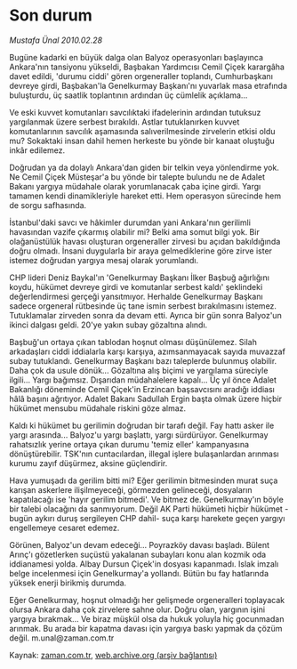 # Son durum

*Mustafa Ünal 2010.02.28*

<tr><td class="metin" colspan="2" style="padding-top: 20px; padding-left: 5px; ">Bugüne kadarki en büyük dalga olan Balyoz operasyonları başlayınca Ankara'nın tansiyonu yükseldi, Başbakan Yardımcısı Cemil Çiçek karargâha davet edildi, 'durumu ciddi' gören orgeneraller toplandı, Cumhurbaşkanı devreye girdi, Başbakan'la Genelkurmay Başkanı'nı yuvarlak masa etrafında buluşturdu, üç saatlik toplantının ardından üç cümlelik açıklama...</td></tr><tr><td class="metin" colspan="2" style="padding-top: 20px; padding-left: 5px; "><p> Ve eski kuvvet komutanları savcılıktaki ifadelerinin ardından tutuksuz yargılanmak üzere serbest bırakıldı. Astlar tutuklanırken kuvvet komutanlarının savcılık aşamasında salıverilmesinde zirvelerin etkisi oldu mu? Sokaktaki insan dahil hemen herkeste bu yönde bir kanaat oluştuğu inkâr edilemez.
<p> Doğrudan ya da dolaylı Ankara'dan giden bir telkin veya yönlendirme yok. Ne Cemil Çiçek Müsteşar'a bu yönde bir talepte bulundu ne de Adalet Bakanı yargıya müdahale olarak yorumlanacak çaba içine girdi. Yargı tamamen kendi dinamikleriyle hareket etti. Hem operasyon sürecinde hem de sorgu safhasında.
<p> İstanbul'daki savcı ve hâkimler durumdan yani Ankara'nın gerilimli havasından vazife çıkarmış olabilir mi? Belki ama somut bilgi yok. Bir olağanüstülük havası oluşturan orgeneraller zirvesi bu açıdan bakıldığında doğru olmadı. İnsani duygularla bir araya gelmediklerine göre zirve ister istemez doğrudan yargıya mesaj olarak yorumlandı.
<p> CHP lideri Deniz Baykal'ın 'Genelkurmay Başkanı İlker Başbuğ ağırlığını koydu, hükümet devreye girdi ve komutanlar serbest kaldı' şeklindeki değerlendirmesi gerçeği yansıtmıyor. Herhalde Genelkurmay Başkanı sadece orgeneral rütbesinde üç tane ismin serbest bırakılmasını istemez. Tutuklamalar zirveden sonra da devam etti. Ayrıca bir gün sonra Balyoz'un ikinci dalgası geldi. 20'ye yakın subay gözaltına alındı.
<p> Başbuğ'un ortaya çıkan tablodan hoşnut olması düşünülemez. Silah arkadaşları ciddi iddialarla karşı karşıya, azımsanmayacak sayıda muvazzaf subay tutuklandı. Genelkurmay Başkanı bazı taleplerde bulunmuş olabilir. Daha çok da usule dönük... Gözaltına alış biçimi ve yargılama süreciyle ilgili... Yargı bağımsız. Dışarıdan müdahalelere kapalı... Üç yıl önce Adalet Bakanlığı döneminde Cemil Çiçek'in Erzincan başsavcısını aradığı iddiası hâlâ başını ağrıtıyor. Adalet Bakanı Sadullah Ergin başta olmak üzere hiçbir hükümet mensubu müdahale riskini göze almaz.
<p> Kaldı ki hükümet bu gerilimin doğrudan bir tarafı değil. Fay hattı asker ile yargı arasında... Balyoz'u yargı başlattı, yargı sürdürüyor. Genelkurmay rahatsızlık yerine ortaya çıkan durumu 'temiz eller' kampanyasına dönüştürebilir. TSK'nın cuntacılardan, illegal işlere bulaşanlardan arınması kurumu zayıf düşürmez, aksine güçlendirir.
<p> Hava yumuşadı da gerilim bitti mi? Eğer gerilimin bitmesinden murat suça karışan askerlere ilişilmeyeceği, görmezden gelineceği, dosyaların kapatılacağı ise 'hayır gerilim bitmedi'. Ve bitmez de. Genelkurmay'ın böyle bir talebi olacağını da sanmıyorum. Değil AK Parti hükümeti hiçbir hükümet -bugün aykırı duruş sergileyen CHP dahil- suça karşı harekete geçen yargıyı engellemeye cesaret edemez.
<p> Görünen, Balyoz'un devam edeceği... Poyrazköy davası başladı. Bülent Arınç'ı gözetlerken suçüstü yakalanan subayları konu alan kozmik oda iddianamesi yolda. Albay Dursun Çiçek'in dosyası kapanmadı. Islak imzalı belge incelenmesi için Genelkurmay'a yollandı. Bütün bu fay hatlarında yüksek enerji birikmiş durumda.
<p> Eğer Genelkurmay, hoşnut olmadığı her gelişmede orgeneralleri toplayacak olursa Ankara daha çok zirvelere sahne olur. Doğru olan, yargının işini yargıya bırakmak... Ve biraz müşkül olsa da hukuk yoluyla hiç gocunmadan arınmak. Bu arada bir kapatma davası için yargıya baskı yapmak da çözüm değil. m.unal@zaman.com.tr<br/></p></p></p></p></p></p></p></p></p></td></tr>

Kaynak: [zaman.com.tr](http://zaman.com.tr/yazar.do?yazino=956361), [web.archive.org (arşiv bağlantısı)](http://web.archive.org/web/20100305005809/http://www.zaman.com.tr:80/yazar.do?yazino=956361)

